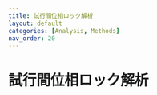 ```yaml
---
title: 試行間位相ロック解析
layout: default
categories: [Analysis, Methods]
nav_order: 20
---
```


# 試行間位相ロック解析